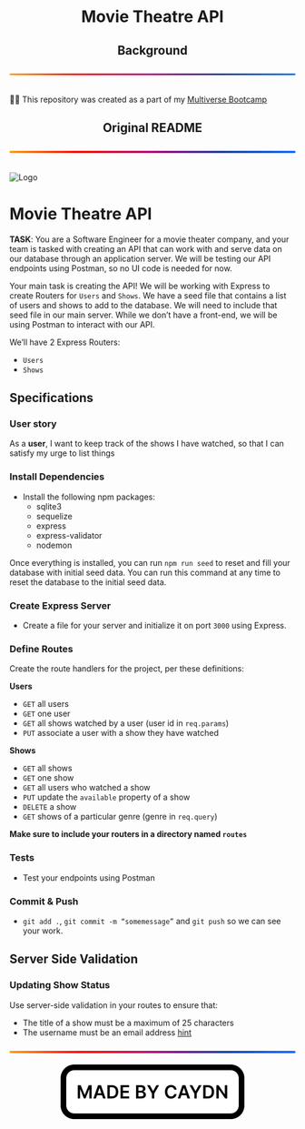<h1 align="center">Movie Theatre API</h1>
<div align="center">
  <h2>Background</h2>
  <img src="./img/gradient.svg" alt="A gradient separator used to distinguish sections of the page" draggable="false"
    style="max-width: 100%;" title="Gradient Separator">
</div>
<br>
<p>
  👨‍💻 This repository was created as a part of my <a href="https://www.multiverse.io/en-GB/programmes/software-engineering" draggable="false">Multiverse Bootcamp</a>
</p>
<div align="center">
  <h2>Original README</h2>
  <img src="./img/gradient.svg" alt="A gradient separator used to distinguish sections of the page" draggable="false"
    style="max-width: 100%;" title="Gradient Separator">
</div>
<br>
<p>
<img src="https://user-images.githubusercontent.com/44912347/202296600-c5f247d6-9616-49db-88f0-38433429d781.jpg" alt="Logo">

# Movie Theatre API

**TASK**: You are a Software Engineer for a movie theater company, and your team
is tasked with creating an API that can work with and serve data on our database
through an application server. We will be testing our API endpoints using
Postman, so no UI code is needed for now.

Your main task is creating the API! We will be working with Express to create
Routers for `Users` and `Shows`. We have a seed file that contains a list of
users and shows to add to the database. We will need to include that seed file
in our main server. While we don’t have a front-end, we will be using Postman to
interact with our API.

We’ll have 2 Express Routers:

- `Users`
- `Shows`

## Specifications

### User story

As a **user**, I want to keep track of the shows I have watched, so that I can
satisfy my urge to list things

### Install Dependencies

- Install the following npm packages:
  - sqlite3
  - sequelize
  - express
  - express-validator
  - nodemon

Once everything is installed, you can run `npm run seed` to reset and fill your
database with initial seed data. You can run this command at any time to reset
the database to the initial seed data.

### Create Express Server

- Create a file for your server and initialize it on port `3000` using Express.

### Define Routes

Create the route handlers for the project, per these definitions:

**Users**

- `GET` all users
- `GET` one user
- `GET` all shows watched by a user (user id in `req.params`)
- `PUT` associate a user with a show they have watched

**Shows**

- `GET` all shows
- `GET` one show
- `GET` all users who watched a show
- `PUT` update the `available` property of a show
- `DELETE` a show
- `GET` shows of a particular genre (genre in `req.query`)

**Make sure to include your routers in a directory named `routes`**

### Tests

- Test your endpoints using Postman

### Commit & Push

- `git add .`, `git commit -m “somemessage”` and `git push` so we can see your
  work.

## Server Side Validation

### Updating Show Status

Use server-side validation in your routes to ensure that:

- The title of a show must be a maximum of 25 characters
- The username must be an email address
  [hint](https://express-validator.github.io/docs/api/validation-chain/#isemail)
</p>
<div align="center">
  <img src="./img/gradient.svg" alt="A gradient separator used to distinguish sections of the page" draggable="false"
    style="max-width: 100%;" title="Gradient Separator">
</div>
<br>
<div align="center">
  <img src="./img/madebycaydn.svg" alt="A badge showing that this was 'Made by Caydn'" draggable="false"
    title="Made by Caydn">
</div>